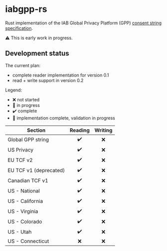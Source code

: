 # iabgpp-rs

Rust implementation of the IAB Global Privacy Platform (GPP) [consent string specification](https://github.com/InteractiveAdvertisingBureau/Global-Privacy-Platform).

⚠️ This is early work in progress.

## Development status

The current plan:
- complete reader implementation for version 0.1
- read + write support in version 0.2


Legend:
- ❌ not started
- 🚧 in progress
- ✔️ complete
- 🧪 implementation complete, validation in progress


| Section                | Reading | Writing |
|------------------------|:-------:|:-------:|
| Global GPP string      |   ✔️    |    ❌    |
| US Privacy             |   ✔️    |    ❌    |
| EU TCF v2              |   ✔️    |    ❌    |
| EU TCF v1 (deprecated) |   ✔️    |    ❌    |
| Canadian TCF v1        |   ✔️    |    ❌    |
| US - National          |   ✔️    |    ❌    |
| US - California        |   ✔️    |    ❌    |
| US - Virginia          |   ✔️    |    ❌    |
| US - Colorado          |   ✔️    |    ❌    |
| US - Utah              |   ✔️    |    ❌    |
| US - Connecticut       |    ❌    |    ❌    |

